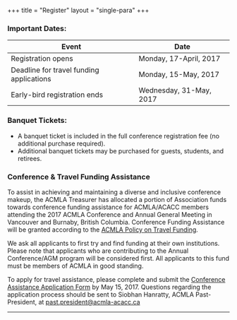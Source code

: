 +++
title = "Register"
layout = "single-para"
+++

### Important Dates:

| Event | Date |
|------|-------|
|Registration opens |Monday, 17-April, 2017|
|Deadline for travel funding applications|Monday, 15-May, 2017|
|Early-bird registration ends |Wednesday, 31-May, 2017|

### Banquet Tickets:
* A banquet ticket is included in the full conference registration fee (no additional purchase required).
* Additional banquet tickets may be purchased for guests, students, and retirees.

### Conference & Travel Funding Assistance
To assist in achieving and maintaining a diverse and inclusive conference makeup, the ACMLA Treasurer has allocated a portion of Association funds towards conference funding assistance for ACMLA/ACACC members attending the 2017 ACMLA Conference and Annual General Meeting in Vancouver and Burnaby, British Columbia. Conference Funding Assistance will be granted according to the [ACMLA Policy on Travel Funding](https://acmla-acacc.ca/docs/ACMLA_conference-travel_funding_policy.pdf).

We ask all applicants to first try and find funding at their own institutions. Please note that applicants who are contributing to the Annual Conference/AGM program will be considered first. All applicants to this fund must be members of ACMLA in good standing.

To apply for travel assistance, please complete and submit the [Conference Assistance Application Form](https://goo.gl/forms/ooP0wqD8HDvmW9iI2) by May 15, 2017. Questions regarding the application process should be sent to Siobhan Hanratty, ACMLA Past-President, at [past.president@acmla-acacc.ca](mailto:past.president@acmla-acacc.ca)

---

<script src="https://memberservices.membee.com/feeds/Events/EventScript.ashx?id=103&cid=688&wid=501" type="text/javascript"></script>
